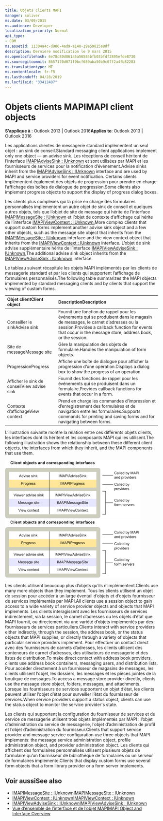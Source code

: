 ```yaml
---
title: Objets clients MAPI
manager: soliver
ms.date: 03/09/2015
ms.audience: Developer
localization_priority: Normal
api_type:
- COM
ms.assetid: 11304a4c-d986-4ad9-a140-19a59825a8df
description: Dernière modification le 9 mars 2015
ms.openlocfilehash: 6e78c80d861a5a56584bfb03bfdf2895efde8730
ms.sourcegitcommit: 8657170d071f9bcf680aba50b9c07f2a4fb82283
ms.translationtype: MT
ms.contentlocale: fr-FR
ms.lasthandoff: 04/28/2019
ms.locfileid: "33412407"
---
```

# <a name="mapi-client-objects"></a><span data-ttu-id="97e96-103">Objets clients MAPI</span><span class="sxs-lookup"><span data-stu-id="97e96-103">MAPI client objects</span></span>
  
<span data-ttu-id="97e96-104">**S’applique à** : Outlook 2013 | Outlook 2016</span><span class="sxs-lookup"><span data-stu-id="97e96-104">**Applies to**: Outlook 2013 | Outlook 2016</span></span> 
  
<span data-ttu-id="97e96-105">Les applications clientes de messagerie standard implémentent un seul objet : un sink de conseil.</span><span class="sxs-lookup"><span data-stu-id="97e96-105">Standard messaging client applications implement only one object — an advise sink.</span></span> <span data-ttu-id="97e96-106">Les réceptions de conseil héritent de l’interface [IMAPIAdviseSink : IUnknown](imapiadvisesinkiunknown.md) et sont utilisées par MAPI et les fournisseurs de services pour la notification d’événement.</span><span class="sxs-lookup"><span data-stu-id="97e96-106">Advise sinks inherit from the [IMAPIAdviseSink : IUnknown](imapiadvisesinkiunknown.md) interface and are used by MAPI and service providers for event notification.</span></span> <span data-ttu-id="97e96-107">Certains clients implémentent également des objets de progression pour prendre en charge l’affichage des boîtes de dialogue de progression.</span><span class="sxs-lookup"><span data-stu-id="97e96-107">Some clients also implement progress objects to support the display of progress dialog boxes.</span></span> 
  
<span data-ttu-id="97e96-108">Les clients plus complexes qui la prise en charge des formulaires personnalisés implémentent un autre objet de sink de conseil et quelques autres objets, tels que l’objet de site de message qui hérite de l’interface [IMAPIMessageSite : IUnknown](imapimessagesiteiunknown.md) et l’objet de contexte d’affichage qui hérite de l’interface [IMAPIViewContext : IUnknown.](imapiviewcontextiunknown.md)</span><span class="sxs-lookup"><span data-stu-id="97e96-108">More complex clients that support custom forms implement another advise sink object and a few other objects, such as the message site object that inherits from the [IMAPIMessageSite : IUnknown](imapimessagesiteiunknown.md) interface and the view context object that inherits from the [IMAPIViewContext : IUnknown](imapiviewcontextiunknown.md) interface.</span></span> <span data-ttu-id="97e96-109">L’objet de sink advise supplémentaire hérite de l’interface [IMAPIViewAdviseSink : IUnknown.](imapiviewadvisesinkiunknown.md)</span><span class="sxs-lookup"><span data-stu-id="97e96-109">The additional advise sink object inherits from the [IMAPIViewAdviseSink : IUnknown](imapiviewadvisesinkiunknown.md) interface.</span></span> 
  
<span data-ttu-id="97e96-110">Le tableau suivant récapitule les objets MAPI implémentés par les clients de messagerie standard et par les clients qui supportent l’affichage de formulaires personnalisés.</span><span class="sxs-lookup"><span data-stu-id="97e96-110">The following table summarizes the MAPI objects implemented by standard messaging clients and by clients that support the viewing of custom forms.</span></span>
  
|<span data-ttu-id="97e96-111">**Objet client**</span><span class="sxs-lookup"><span data-stu-id="97e96-111">**Client object**</span></span>|<span data-ttu-id="97e96-112">**Description**</span><span class="sxs-lookup"><span data-stu-id="97e96-112">**Description**</span></span>|
|:-----|:-----|
|<span data-ttu-id="97e96-113">Conseiller le sink</span><span class="sxs-lookup"><span data-stu-id="97e96-113">Advise sink</span></span>  <br/> |<span data-ttu-id="97e96-114">Fournit une fonction de rappel pour les événements qui se produisent dans le magasin de messages, le carnet d’adresses ou la session.</span><span class="sxs-lookup"><span data-stu-id="97e96-114">Provides a callback function for events that occur in the message store, address book, or the session.</span></span>  <br/> |
|<span data-ttu-id="97e96-115">Site de message</span><span class="sxs-lookup"><span data-stu-id="97e96-115">Message site</span></span>  <br/> |<span data-ttu-id="97e96-116">Gère la manipulation des objets de formulaire.</span><span class="sxs-lookup"><span data-stu-id="97e96-116">Handles the manipulation of form objects.</span></span>  <br/> |
|<span data-ttu-id="97e96-117">Progression</span><span class="sxs-lookup"><span data-stu-id="97e96-117">Progress</span></span>  <br/> |<span data-ttu-id="97e96-118">Affiche une boîte de dialogue pour afficher la progression d’une opération.</span><span class="sxs-lookup"><span data-stu-id="97e96-118">Displays a dialog box to show the progress of an operation.</span></span>  <br/> |
|<span data-ttu-id="97e96-119">Afficher le sink de conseil</span><span class="sxs-lookup"><span data-stu-id="97e96-119">View advise sink</span></span>  <br/> |<span data-ttu-id="97e96-120">Fournit des fonctions de rappel pour les événements qui se produisent dans un formulaire.</span><span class="sxs-lookup"><span data-stu-id="97e96-120">Provides callback functions for events that occur in a form.</span></span>  <br/> |
|<span data-ttu-id="97e96-121">Contexte d’affichage</span><span class="sxs-lookup"><span data-stu-id="97e96-121">View context</span></span>  <br/> |<span data-ttu-id="97e96-122">Prend en charge les commandes d’impression et d’enregistrement des formulaires et de navigation entre les formulaires.</span><span class="sxs-lookup"><span data-stu-id="97e96-122">Supports commands for printing and saving forms and for navigating between forms.</span></span>  <br/> |
   
<span data-ttu-id="97e96-123">L’illustration suivante montre la relation entre ces différents objets clients, les interfaces dont ils héritent et les composants MAPI qui les utilisent.</span><span class="sxs-lookup"><span data-stu-id="97e96-123">The following illustration shows the relationship between these different client objects, the interfaces from which they inherit, and the MAPI components that use them.</span></span> 
  
<span data-ttu-id="97e96-124">![Objets clients et interfaces correspondantes](media/amapi_65.gif "Objets clients et interfaces correspondantes")</span><span class="sxs-lookup"><span data-stu-id="97e96-124">![Client objects and corresponding interfaces](media/amapi_65.gif "Client objects and corresponding interfaces")</span></span>
  
<span data-ttu-id="97e96-125">Les clients utilisent beaucoup plus d’objets qu’ils n’implémentent.</span><span class="sxs-lookup"><span data-stu-id="97e96-125">Clients use many more objects than they implement.</span></span> <span data-ttu-id="97e96-126">Tous les clients utilisent un objet de session pour accéder à un large éventail d’objets et d’objets fournisseur de services implémentés par MAPI.</span><span class="sxs-lookup"><span data-stu-id="97e96-126">All clients use a session object to gain access to a wide variety of service provider objects and objects that MAPI implements.</span></span> <span data-ttu-id="97e96-127">Les clients interagissent avec les fournisseurs de services indirectement, via la session, le carnet d’adresses ou les objets d’état que MAPI fournit, ou directement via une variété d’objets implémentés par des fournisseurs de services particuliers.</span><span class="sxs-lookup"><span data-stu-id="97e96-127">Clients interact with service providers either indirectly, through the session, the address book, or the status objects that MAPI supplies, or directly through a variety of objects that particular service providers implement.</span></span> <span data-ttu-id="97e96-128">Pour effectuer un contact direct avec des fournisseurs de carnets d’adresses, les clients utilisent des conteneurs de carnet d’adresses, des utilisateurs de messagerie et des listes de distribution.</span><span class="sxs-lookup"><span data-stu-id="97e96-128">To make direct contact with address book providers, clients use address book containers, messaging users, and distribution lists.</span></span> <span data-ttu-id="97e96-129">Pour accéder directement à un fournisseur de magasins de messages, les clients utilisent l’objet, les dossiers, les messages et les pièces jointes de la boutique de messages.</span><span class="sxs-lookup"><span data-stu-id="97e96-129">To access a message store provider directly, clients use the message store object, folders, messages, and attachments.</span></span> <span data-ttu-id="97e96-130">Lorsque les fournisseurs de services supportent un objet d’état, les clients peuvent utiliser l’objet d’état pour surveiller l’état du fournisseur de services.</span><span class="sxs-lookup"><span data-stu-id="97e96-130">When service providers support a status object, clients can use the status object to monitor the service provider's state.</span></span>
  
<span data-ttu-id="97e96-131">Les clients qui supportent la configuration du fournisseur de services et du service de messagerie utilisent trois objets implémentés par MAPI : l’objet d’administration du service de messagerie, l’objet d’administration de profil et l’objet d’administration du fournisseur.</span><span class="sxs-lookup"><span data-stu-id="97e96-131">Clients that support service provider and message service configuration use three objects that MAPI implements: the message service administration object, profile administration object, and provider administration object.</span></span> <span data-ttu-id="97e96-132">Les clients qui affichent des formulaires personnalisés utilisent plusieurs objets de formulaire qu’un fournisseur de bibliothèque de formulaires ou un serveur de formulaires implémente.</span><span class="sxs-lookup"><span data-stu-id="97e96-132">Clients that display custom forms use several form objects that a form library provider or a form server implements.</span></span>
  
## <a name="see-also"></a><span data-ttu-id="97e96-133">Voir aussi</span><span class="sxs-lookup"><span data-stu-id="97e96-133">See also</span></span>

- [<span data-ttu-id="97e96-134">IMAPIMessageSite : IUnknown</span><span class="sxs-lookup"><span data-stu-id="97e96-134">IMAPIMessageSite : IUnknown</span></span>](imapimessagesiteiunknown.md) 
- [<span data-ttu-id="97e96-135">IMAPIViewContext : IUnknown</span><span class="sxs-lookup"><span data-stu-id="97e96-135">IMAPIViewContext : IUnknown</span></span>](imapiviewcontextiunknown.md)  
- [<span data-ttu-id="97e96-136">IMAPIViewAdviseSink : IUnknown</span><span class="sxs-lookup"><span data-stu-id="97e96-136">IMAPIViewAdviseSink : IUnknown</span></span>](imapiviewadvisesinkiunknown.md)
- [<span data-ttu-id="97e96-137">Vue d’ensemble de l’interface et de l’objet MAPI</span><span class="sxs-lookup"><span data-stu-id="97e96-137">MAPI Object and Interface Overview</span></span>](mapi-object-and-interface-overview.md)

